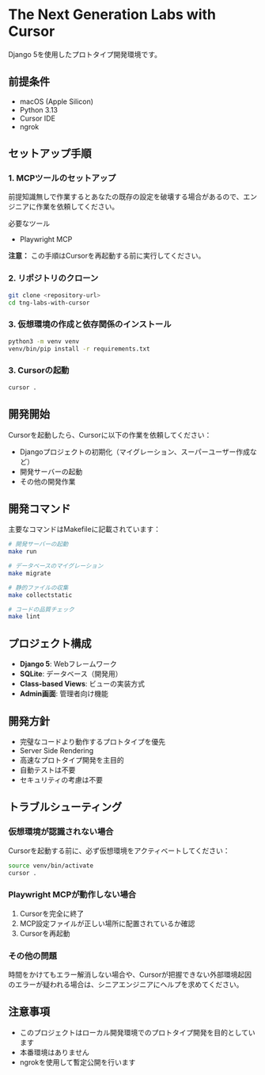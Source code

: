 # The Next Generation Labs with Cursor

Django 5を使用したプロトタイプ開発環境です。

## 前提条件

- macOS (Apple Silicon)
- Python 3.13
- Cursor IDE
- ngrok

## セットアップ手順

### 1. MCPツールのセットアップ

前提知識無しで作業するとあなたの既存の設定を破壊する場合があるので、エンジニアに作業を依頼してください。

必要なツール

* Playwright MCP

**注意：** この手順はCursorを再起動する前に実行してください。

### 2. リポジトリのクローン

```bash
git clone <repository-url>
cd tng-labs-with-cursor
```

### 3. 仮想環境の作成と依存関係のインストール

```bash
python3 -m venv venv
venv/bin/pip install -r requirements.txt
```

### 3. Cursorの起動

```bash
cursor .
```

## 開発開始

Cursorを起動したら、Cursorに以下の作業を依頼してください：

- Djangoプロジェクトの初期化（マイグレーション、スーパーユーザー作成など）
- 開発サーバーの起動
- その他の開発作業

## 開発コマンド

主要なコマンドはMakefileに記載されています：

```bash
# 開発サーバーの起動
make run

# データベースのマイグレーション
make migrate

# 静的ファイルの収集
make collectstatic

# コードの品質チェック
make lint
```

## プロジェクト構成

- **Django 5**: Webフレームワーク
- **SQLite**: データベース（開発用）
- **Class-based Views**: ビューの実装方式
- **Admin画面**: 管理者向け機能

## 開発方針

- 完璧なコードより動作するプロトタイプを優先
- Server Side Rendering
- 高速なプロトタイプ開発を主目的
- 自動テストは不要
- セキュリティの考慮は不要

## トラブルシューティング

### 仮想環境が認識されない場合

Cursorを起動する前に、必ず仮想環境をアクティベートしてください：

```bash
source venv/bin/activate
cursor .
```

### Playwright MCPが動作しない場合

1. Cursorを完全に終了
2. MCP設定ファイルが正しい場所に配置されているか確認
3. Cursorを再起動

### その他の問題

時間をかけてもエラー解消しない場合や、Cursorが把握できない外部環境起因のエラーが疑われる場合は、シニアエンジニアにヘルプを求めてください。

## 注意事項

- このプロジェクトはローカル開発環境でのプロトタイプ開発を目的としています
- 本番環境はありません
- ngrokを使用して暫定公開を行います
